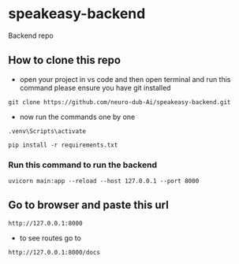 # speakeasy-backend
Backend repo 

## How to clone this repo 
- open your project in vs code and then open terminal and run this command 
 please ensure you have git installed
```
git clone https://github.com/neuro-dub-Ai/speakeasy-backend.git
```
- now run the commands one by one  
```
.venv\Scripts\activate

pip install -r requirements.txt
```

### Run this command to run the backend 
```
uvicorn main:app --reload --host 127.0.0.1 --port 8000
```

## Go to browser and paste this url 
```
http://127.0.0.1:8000
```
- to see routes go to 
```
http://127.0.0.1:8000/docs
```
